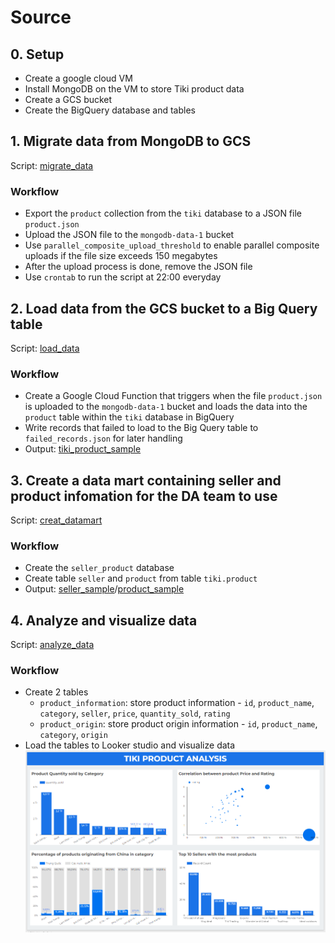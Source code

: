 # Source

## 0. Setup
- Create a google cloud VM
- Install MongoDB on the VM to store Tiki product data
- Create a GCS bucket
- Create the BigQuery database and tables

## 1. Migrate data from MongoDB to GCS
Script: [migrate_data](src/migrate_data.sh)
### Workflow
- Export the `product` collection from the `tiki` database to a JSON file `product.json`
- Upload the JSON file to the `mongodb-data-1` bucket
- Use `parallel_composite_upload_threshold` to enable parallel composite uploads if the file size exceeds 150 megabytes
- After the upload process is done, remove the JSON file
- Use `crontab` to run the script at 22:00 everyday

## 2. Load data from the GCS bucket to a Big Query table
Script: [load_data](src/load_data.py)
### Workflow
- Create a Google Cloud Function that triggers when the file `product.json` is uploaded to the `mongodb-data-1` bucket and loads the data into the `product` table within the `tiki` database in BigQuery
- Write records that failed to load to the Big Query table to `failed_records.json` for later handling
- Output: [tiki_product_sample](data/processed_data/migrated_data)

## 3. Create a data mart containing seller and product infomation for the DA team to use
Script: [creat_datamart](src/create_datamart.sql)
### Workflow
- Create the `seller_product` database
- Create table `seller` and `product` from table `tiki.product`
- Output: [seller_sample](data/processed_data/datamart/seller.csv)/[product_sample](data/processed_data/datamart/product.csv)

## 4. Analyze and visualize data
Script: [analyze_data](src/analyze_data.sql)
### Workflow
- Create 2 tables
  - `product_information`: store product information - `id`, `product_name`, `category`, `seller`, `price`, `quantity_sold`, `rating`
  - `product_origin`:  store product origin information - `id`, `product_name`, `category`, `origin`
- Load the tables to Looker studio and visualize data
![Alt text](data/processed_data/analysis/product_analysis.PNG)
